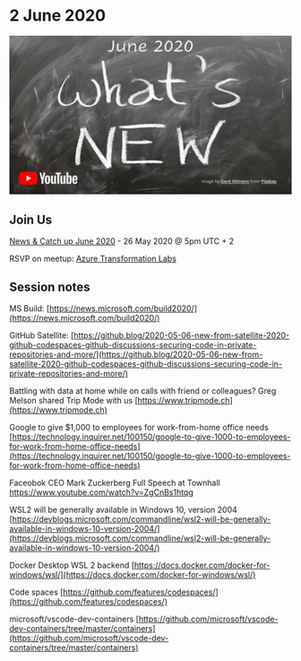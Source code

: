 # 2 June 2020

[![](files/20200602/cover.jpg)](https://youtu.be/YxLQOaEnCqY)

## Join Us

[News & Catch up June 2020](https://www.meetup.com/Azure-Transformation-Labs/events/270811782/) - 26 May 2020 @ 5pm UTC + 2

RSVP on meetup: [Azure Transformation Labs](https://www.meetup.com/Azure-Transformation-Labs/)

## Session notes

MS Build: [https://news.microsoft.com/build2020/](https://news.microsoft.com/build2020/)

GitHub Satellite: [https://github.blog/2020-05-06-new-from-satellite-2020-github-codespaces-github-discussions-securing-code-in-private-repositories-and-more/](https://github.blog/2020-05-06-new-from-satellite-2020-github-codespaces-github-discussions-securing-code-in-private-repositories-and-more/)

Battling with data at home while on calls with friend or colleagues? Greg Melson shared Trip Mode with us [https://www.tripmode.ch](https://www.tripmode.ch)

Google to give $1,000 to employees for work-from-home office needs
[https://technology.inquirer.net/100150/google-to-give-1000-to-employees-for-work-from-home-office-needs](https://technology.inquirer.net/100150/google-to-give-1000-to-employees-for-work-from-home-office-needs)

Faceobok CEO Mark Zuckerberg Full Speech at Townhall
https://www.youtube.com/watch?v=ZgCnBs1htqg

WSL2 will be generally available in Windows 10, version 2004
[https://devblogs.microsoft.com/commandline/wsl2-will-be-generally-available-in-windows-10-version-2004/](https://devblogs.microsoft.com/commandline/wsl2-will-be-generally-available-in-windows-10-version-2004/)

Docker Desktop WSL 2 backend
[https://docs.docker.com/docker-for-windows/wsl/](https://docs.docker.com/docker-for-windows/wsl/)

Code spaces 
[https://github.com/features/codespaces/](https://github.com/features/codespaces/)

microsoft/vscode-dev-containers
[https://github.com/microsoft/vscode-dev-containers/tree/master/containers](https://github.com/microsoft/vscode-dev-containers/tree/master/containers)
